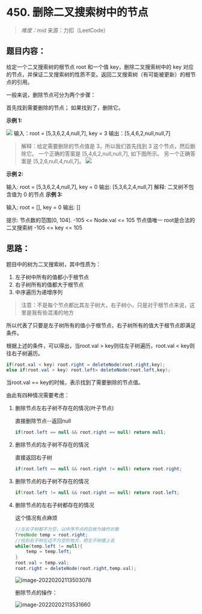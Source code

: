 # 450. 删除二叉搜索树中的节点

> *难度：mid*  来源：力扣（LeetCode）

## 题目内容：
给定一个二叉搜索树的根节点 root 和一个值 key，删除二叉搜索树中的 key 对应的节点，并保证二叉搜索树的性质不变。返回二叉搜索树（有可能被更新）的根节点的引用。

一般来说，删除节点可分为两个步骤：

首先找到需要删除的节点；
如果找到了，删除它。

**示例 1:**

![](https://assets.leetcode.com/uploads/2020/09/04/del_node_1.jpg)
输入：root = [5,3,6,2,4,null,7], key = 3
输出：[5,4,6,2,null,null,7]

>解释：给定需要删除的节点值是 3，所以我们首先找到 3 这个节点，然后删除它。
一个正确的答案是 [5,4,6,2,null,null,7], 如下图所示。
另一个正确答案是 [5,2,6,null,4,null,7]。
![](https://assets.leetcode.com/uploads/2020/09/04/del_node_supp.jpg)

**示例 2:**

输入: root = [5,3,6,2,4,null,7], key = 0
输出: [5,3,6,2,4,null,7]
解释: 二叉树不包含值为 0 的节点
**示例 3:**

输入: root = [], key = 0
输出: []

提示:
节点数的范围[0, 104].    -105 <= Node.val <= 105  节点值唯一
root是合法的二叉搜索树 -105 <= key <= 105

## 思路：

题目中的树为二叉搜索树，其中性质为：

1. 左子树中所有的值都小于根节点
2. 右子树所有的值都大于根节点
3. 中序遍历为递增序列

> 注意：不是每个节点都比其左子树大，右子树小，只是对于根节点来说，这里是我有些混淆的地方

所以代表了只要是左子树所有的值小于根节点，右子树所有的值大于根节点即满足条件。

根据上述的条件，可以得出，当root.val > key则往左子树遍历，root.val < key则往右子树遍历。

```java
if(root.val < key) root.right = deleteNode(root.right,key);
else if(root.val > key) root.left= deleteNode(root.left,key);
```

当root.val == key的时候，表示找到了需要删除的节点值。

由此有四种情况需要考虑：

1. 删除节点左右子树不存在的情况(叶子节点)

   直接删除节点--返回null

   ```java
   if(root.left == null && root.right == null) return null;
   ```

2. 删除节点的左子树不存在的情况

   直接返回右子树

   ```java
   if(root.left == null && root.right != null) return root.right;
   ```

3. 删除节点的右子树不存在的情况

   ```java
   if(root.left != null && root.right == null) return root.left;
   ```

4. 删除节点的左右子树都存在的情况

   这个情况有点麻烦

   ```java
   //左右子树都不为空，以中序节点的后继为操作对象
   TreeNode temp = root.right;
   //找到右子树左边不为空的地方，把左子树接上去
   while(temp.left != null){
       temp = temp.left;
   }
   root.val = temp.val;
   root.right = deleteNode(root.right,temp.val);
   ```

   ![image-20220202113503078](https://gitee.com/xbhog/xiao-xin-img/raw/master/MarkDownImg/202202021135299.png)
   
   删除节点的操作：
   
   ![image-20220202113531660](https://gitee.com/xbhog/xiao-xin-img/raw/master/MarkDownImg/202202021135231.png)

